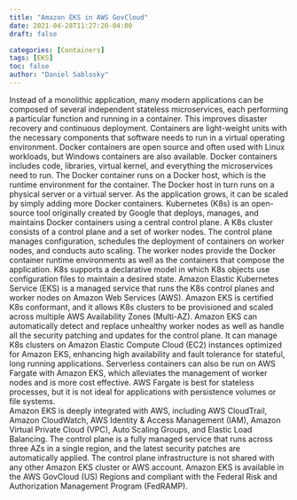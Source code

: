 ```yaml
---
title: "Amazon EKS in AWS GovCloud"
date: 2021-04-28T11:27:20-04:00
draft: false

categories: [Containers]
tags: [EKS]
toc: false
author: "Daniel Sablosky"
---
```

Instead of a monolithic application, many modern applications can be composed of several independent stateless microservices, each performing a particular function and running in a container.  This improves disaster recovery and continuous deployment.  Containers are light-weight units with the necessary components that software needs to run in a virtual operating environment.  Docker containers are open source and often used with Linux workloads, but Windows containers are also available. 
Docker containers includes code, libraries, virtual kernel, and everything the microservices need to run.  The Docker container runs on a Docker host, which is the runtime environment for the container.  The Docker host in turn runs on a physical server or a virtual server.  As the application grows, it can be scaled by simply adding more Docker containers. 
Kubernetes (K8s) is an open-source tool originally created by Google that deploys, manages, and maintains Docker containers using a central control plane.  A K8s cluster consists of a control plane and a set of worker nodes.  The control plane manages configuration, schedules the deployment of containers on worker nodes, and conducts auto scaling.  The worker nodes provide the Docker container runtime environments as well as the containers that compose the application.  K8s supports a declarative model in which K8s objects use configuration files to maintain a desired state. 
Amazon Elastic Kubernetes Service (EKS) is a managed service that runs the K8s control planes and worker nodes on Amazon Web Services (AWS).  Amazon EKS is certified K8s conformant, and it allows K8s clusters to be provisioned and scaled across multiple AWS Availability Zones (Multi-AZ).  Amazon EKS can automatically detect and replace unhealthy worker nodes as well as handle all the security patching and updates for the control plane.  It can manage K8s clusters on Amazon Elastic Compute Cloud (EC2) instances optimized for Amazon EKS, enhancing high availability and fault tolerance for stateful, long running applications.  Serverless containers can also be run on AWS Fargate with Amazon EKS, which alleviates the management of worker nodes and is more cost effective.  AWS Fargate is best for stateless processes, but it is not ideal for applications with persistence volumes or file systems.   
Amazon EKS is deeply integrated with AWS, including AWS CloudTrail, Amazon CloudWatch, AWS Identity & Access Management (IAM), Amazon Virtual Private Cloud (VPC), Auto Scaling Groups, and Elastic Load Balancing.  The control plane is a fully managed service that runs across three AZs in a single region, and the latest security patches are automatically applied.  The control plane infrastructure is not shared with any other Amazon EKS cluster or AWS account. 
Amazon EKS is available in the AWS GovCloud (US) Regions and compliant with the Federal Risk and Authorization Management Program (FedRAMP). 